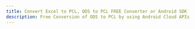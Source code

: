 ---title: Convert Excel to PCL, ODS to PCL FREE Converter or Android SDKdescription: Free Conversion of ODS to PCL by using Android Cloud APIs & SDKs. Also Create, Edit & Render Microsoft Excel, CSV and SpreadsheetML worksheets or spreadsheet in the Cloud.---